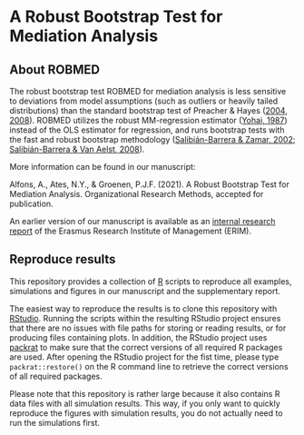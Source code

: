 # A Robust Bootstrap Test for Mediation Analysis


## About ROBMED

The robust bootstrap test ROBMED for mediation analysis is less sensitive to deviations from model assumptions (such as outliers or heavily tailed distributions) than the standard bootstrap test of Preacher & Hayes ([2004](http://dx.doi.org/10.3758/BF03206553), [2008](http://dx.doi.org/10.3758/BRM.40.3.879)).  ROBMED utilizes the robust MM-regression estimator ([Yohai, 1987](https://projecteuclid.org/euclid.aos/1176350366)) instead of the OLS estimator for regression, and runs bootstrap tests with the fast and robust bootstrap methodology ([Salibián-Barrera & Zamar, 2002](https://projecteuclid.org/euclid.aos/1021379865); [Salibián-Barrera & Van Aelst, 2008](https://doi.org/10.1016/j.csda.2008.05.007)).

More information can be found in our manuscript:

Alfons, A., Ates, N.Y., & Groenen, P.J.F. (2021). A Robust Bootstrap Test for
Mediation Analysis. Organizational Research Methods, accepted for publication.

An earlier version of our manuscript is available as an 
[internal research report](https://repub.eur.nl/pub/109594/) of the 
Erasmus Research Institute of Management (ERIM).


## Reproduce results

This repository provides a collection of [R](https://CRAN.R-project.org/) 
scripts to reproduce all examples, simulations and figures in our manuscript 
and the supplementary report.  

The easiest way to reproduce the results is to clone this repository with 
[RStudio](https://rstudio.com/products/rstudio/download/).  Running the 
scripts within the resulting RStudio project ensures that there are no issues 
with file paths for storing or reading results, or for producing files 
containing plots.  In addition, the RStudio project uses 
[packrat](https://rstudio.github.io/packrat/) to make sure that the correct 
versions of all required R packages are used.  After opening the RStudio 
project for the fist time, please type `packrat::restore()` on the R command 
line to retrieve the correct versions of all required packages.

Please note that this repository is rather large because it also contains R 
data files with all simulation results.  This way, if you only want to quickly
reproduce the figures with simulation results, you do not actually need to run 
the simulations first.
